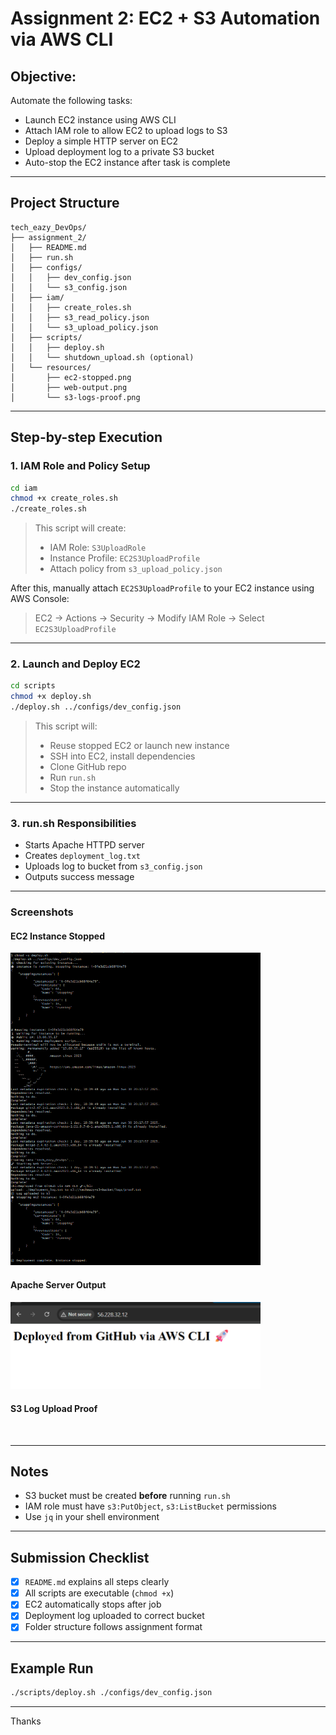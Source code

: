 # Assignment 2: EC2 + S3 Automation via AWS CLI

##  Objective:

Automate the following tasks:

* Launch EC2 instance using AWS CLI
* Attach IAM role to allow EC2 to upload logs to S3
* Deploy a simple HTTP server on EC2
* Upload deployment log to a private S3 bucket
* Auto-stop the EC2 instance after task is complete

---

##  Project Structure

```
tech_eazy_DevOps/
├── assignment_2/
│   ├── README.md
│   ├── run.sh
│   ├── configs/
│   │   ├── dev_config.json
│   │   └── s3_config.json
│   ├── iam/
│   │   ├── create_roles.sh
│   │   ├── s3_read_policy.json
│   │   └── s3_upload_policy.json
│   ├── scripts/
│   │   ├── deploy.sh
│   │   └── shutdown_upload.sh (optional)
│   └── resources/
│       ├── ec2-stopped.png
│       ├── web-output.png
│       └── s3-logs-proof.png
```

---

##  Step-by-step Execution

###  1. IAM Role and Policy Setup

```bash
cd iam
chmod +x create_roles.sh
./create_roles.sh
```

> This script will create:
>
> * IAM Role: `S3UploadRole`
> * Instance Profile: `EC2S3UploadProfile`
> * Attach policy from `s3_upload_policy.json`

After this, manually attach `EC2S3UploadProfile` to your EC2 instance using AWS Console:

> EC2 → Actions → Security → Modify IAM Role → Select `EC2S3UploadProfile`

---

###  2. Launch and Deploy EC2

```bash
cd scripts
chmod +x deploy.sh
./deploy.sh ../configs/dev_config.json
```

> This script will:
>
> * Reuse stopped EC2 or launch new instance
> * SSH into EC2, install dependencies
> * Clone GitHub repo
> * Run `run.sh`
> * Stop the instance automatically

---

###  3. run.sh Responsibilities

* Starts Apache HTTPD server
* Creates `deployment_log.txt`
* Uploads log to bucket from `s3_config.json`
* Outputs success message

---

###  Screenshots

####  EC2 Instance Stopped
<img src="resources/ec2-stopped.png" alt="EC2 Stopped" width="400"/>

####  Apache Server Output
<img src="resources/web-output.png" alt="Web Output" width="400"/>

####  S3 Log Upload Proof
<img src="resources/s3-logs-proof.png" alt="S3 Logs Proof" width="00"/>

---

##  Notes

* S3 bucket must be created **before** running `run.sh`
* IAM role must have `s3:PutObject`, `s3:ListBucket` permissions
* Use `jq` in your shell environment

---

##  Submission Checklist

* [x] `README.md` explains all steps clearly
* [x] All scripts are executable (`chmod +x`)
* [x] EC2 automatically stops after job
* [x] Deployment log uploaded to correct bucket
* [x] Folder structure follows assignment format

---

##  Example Run

```bash
./scripts/deploy.sh ./configs/dev_config.json
```

---

Thanks 
